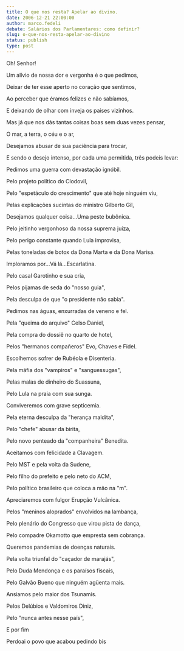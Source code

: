 ```yaml
---
title: O que nos resta? Apelar ao divino.
date: 2006-12-21 22:00:00
author: marco.fedeli
debate: Salários dos Parlamentares: como definir?
slug: o-que-nos-resta-apelar-ao-divino
status: publish 
type: post
---
```


Oh! Senhor!  

  

Um alívio de nossa dor e vergonha é o que pedimos,  

Deixar de ter esse aperto no coração que sentimos,  

Ao perceber que éramos felizes e não sabíamos,  

E deixando de olhar com inveja os paises vizinhos.  

  

  

Mas já que nos dás tantas coisas boas sem duas vezes pensar,  

O mar, a terra, o céu e o ar,  

Desejamos abusar de sua paciência para trocar,  

E sendo o desejo intenso, por cada uma permitida, três podeis levar:  

  

  

Pedimos uma guerra com devastação ignóbil.  

Pelo projeto político do Clodovil,   

Pelo "espetáculo do crescimento" que até hoje ninguém viu,   

Pelas explicações sucintas do ministro Gilberto Gil,   

  

  

Desejamos qualquer coisa...Uma peste bubônica.  

Pelo jeitinho vergonhoso da nossa suprema juíza,   

Pelo perigo constante quando Lula improvisa,   

Pelas toneladas de botox da Dona Marta e da Dona Marisa.  

  

  

Imploramos por...Vá lá...Escarlatina.  

Pelo casal Garotinho e sua cria,   

Pelos pijamas de seda do "nosso guia",  

Pela desculpa de que "o presidente não sabia".  

  

  

  

Pedimos nas águas, enxurradas de veneno e fel.  

Pela "queima do arquivo" Celso Daniel,   

Pela compra do dossiê no quarto de hotel,  

Pelos "hermanos compañeros" Evo, Chaves e Fidel.  

  

  

Escolhemos sofrer de Rubéola e Disenteria.  

Pela máfia dos "vampiros" e "sanguessugas",   

Pelas malas de dinheiro do Suassuna,   

Pelo Lula na praia com sua sunga.  

  

  

  

Conviveremos com grave septicemia.  

Pela eterna desculpa da "herança maldita",   

Pelo "chefe" abusar da birita,   

Pelo novo penteado da "companheira" Benedita.  

  

  

Aceitamos com felicidade a Clavagem.  

Pelo MST e pela volta da Sudene,   

Pelo filho do prefeito e pelo neto do ACM,   

Pelo político brasileiro que coloca a mão na "m".  

  

  

Apreciaremos com fulgor Erupção Vulcânica.  

Pelos "meninos aloprados" envolvidos na lambança,   

Pelo plenário do Congresso que virou pista de dança,  

Pelo compadre Okamotto que empresta sem cobrança.  

  

  

Queremos pandemias de doenças naturais.  

Pela volta triunfal do "caçador de marajás",   

Pelo Duda Mendonça e os paraísos fiscais,  

Pelo Galvão Bueno que ninguém agüenta mais.   

  

  

Ansiamos pelo maior dos Tsunamis.  

Pelos Delúbios e Valdomiros Diniz,   

Pelo "nunca antes nesse país",  

E por fim  

Perdoai o povo que acabou pedindo bis   

  

  

